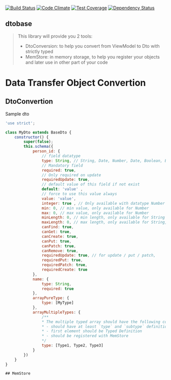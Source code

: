 [![Build Status](https://travis-ci.org/immanuel192/dtobase.png?branch=master)](https://travis-ci.org/immanuel192/dtobase/)
[![Code Climate](https://codeclimate.com/github/immanuel192/dtobase.png)](https://codeclimate.com/github/immanuel192/dtobase)
[![Test Coverage](https://codeclimate.com/github/immanuel192/dtobase/badges/coverage.svg)](https://codeclimate.com/github/immanuel192/dtobase/coverage)
[![Dependency Status](https://david-dm.org/immanuel192/dtobase.png)](https://david-dm.org/immanuel192/dtobase)

## dtobase
> This library will provide you 2 tools:
> - DtoConversion: to help you convert from ViewModel to Dto with strictly typed
> - MemStore: in memory storage, to help you register your objects and later use in other part of your code
# Data Transfer Object Convertion

## DtoConvertion

Sample dto
```javascript
'use strict';

class MyDto extends BaseDto {
    constructor() {
        super(false);
        this.schema({
            person_id: {
                // field datatype 
                type: String, // String, Date, Number, Date, Boolean, BaseCloudantDtoClass, [Datatype]
                // Mandatory field
                required: true,
                // Only required on update
                requiredUpdate: true,
                // default value of this field if not exist
                default: 'value' ,
                // force to use this value always
                value: 'value',
                integer: true , // Only available with datatype Number
                min: 0, // min value, only available for Number
                max: 0, // max value, only available for Number
                minLength: 0, // min length, only available for String
                maxLength: 0, // max length, only available for String,
                canFind: true,
                canGet: true,
                canCreate: true,
                canPut: true, 
                canPatch: true,
                canRemove: true,
                requiredUpdate: true, // for update / put / patch,
                requiredPut: true,
                requiredPatch: true,
                requiredCreate: true
            },
            name: {
                type: String,
                required: true
            },
            arrayPureType: {
                type: [MyType]
            },
            arrayMultipleTypes: {
                /**
                * The multiple typed array should have the following conditions:
                * - should have at least `type` and `subtype` definition
                * - first element should be Typed Definition
                * - should be registered with MemStore
                */
                type: [Type1, Type2, Type3]
            }
        })
    }
}

## MemStore